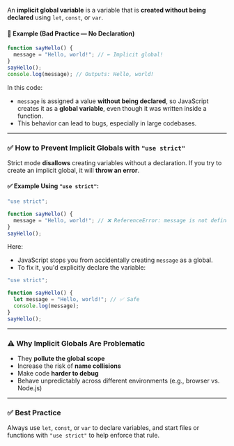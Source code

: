 An **implicit global variable** is a variable that is **created without being declared** using `let`, `const`, or `var`.

#### 🔴 Example (Bad Practice — No Declaration)

```js
function sayHello() {
  message = "Hello, world!"; // ← Implicit global!
}
sayHello();
console.log(message); // Outputs: Hello, world!
```

In this code:

* `message` is assigned a value **without being declared**, so JavaScript creates it as a **global variable**, even though it was written inside a function.
* This behavior can lead to bugs, especially in large codebases.

---

### ✅ How to Prevent Implicit Globals with `"use strict"`

Strict mode **disallows** creating variables without a declaration. If you try to create an implicit global, it will **throw an error**.

#### ✅ Example Using `"use strict"`:

```js
"use strict";

function sayHello() {
  message = "Hello, world!"; // ❌ ReferenceError: message is not defined
}
sayHello();
```

Here:

* JavaScript stops you from accidentally creating `message` as a global.
* To fix it, you'd explicitly declare the variable:

```js
"use strict";

function sayHello() {
  let message = "Hello, world!"; // ✅ Safe
  console.log(message);
}
sayHello();
```

---

### ⚠️ Why Implicit Globals Are Problematic

* They **pollute the global scope**
* Increase the risk of **name collisions**
* Make code **harder to debug**
* Behave unpredictably across different environments (e.g., browser vs. Node.js)

---

### ✅ Best Practice

Always use `let`, `const`, or `var` to declare variables, and start files or functions with `"use strict"` to help enforce that rule.


